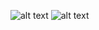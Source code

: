 
![alt text](<image/Screenshot 2025-07-23 at 11.30.40 AM.png>)
![alt text](<image/Screenshot 2025-07-23 at 11.30.53 AM.png>)